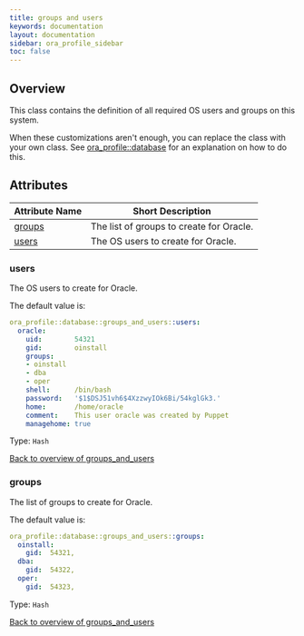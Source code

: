 ```yaml
---
title: groups and users
keywords: documentation
layout: documentation
sidebar: ora_profile_sidebar
toc: false
---
```

## Overview

This class contains the definition of all required OS users and groups on this system.

When these customizations aren't enough, you can replace the class with your own class. See [ora_profile::database](./database.html) for an explanation on how to do this.




## Attributes



Attribute Name                     | Short Description                        |
---------------------------------- | ---------------------------------------- |
[groups](#groups_and_users_groups) | The list of groups to create for Oracle. |
[users](#groups_and_users_users)   | The OS users to create for Oracle.       |




### users<a name='groups_and_users_users'>

The OS users to create for Oracle.

The default value is:

```yaml
ora_profile::database::groups_and_users::users:
  oracle:
    uid:        54321
    gid:        oinstall
    groups:
    - oinstall
    - dba
    - oper
    shell:      /bin/bash
    password:   '$1$DSJ51vh6$4XzzwyIOk6Bi/54kglGk3.'
    home:       /home/oracle
    comment:    This user oracle was created by Puppet
    managehome: true
```
Type: `Hash`


[Back to overview of groups_and_users](#attributes)

### groups<a name='groups_and_users_groups'>

The list of groups to create for Oracle.

The default value is:

```yaml
ora_profile::database::groups_and_users::groups:
  oinstall:
    gid:  54321,
  dba:
    gid:  54322,
  oper:
    gid:  54323,

```

Type: `Hash`


[Back to overview of groups_and_users](#attributes)
